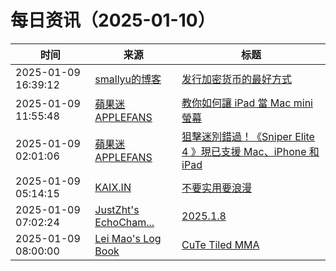 ﻿# 每日资讯（2025-01-10）

|时间|来源|标题|
|---|---|---|
|2025-01-09 16:39:12|[smallyu的博客](https://smallyu.net/atom.xml)|[发行加密货币的最好方式](https://smallyu.net/2025/01/10/%E5%8F%91%E8%A1%8C%E5%8A%A0%E5%AF%86%E8%B4%A7%E5%B8%81%E7%9A%84%E6%9C%80%E5%A5%BD%E6%96%B9%E5%BC%8F/)|
|2025-01-09 11:55:48|[蘋果迷 APPLEFANS](https://applefans.today/feed/)|[教你如何讓 iPad 當 Mac mini 螢幕](https://applefans.today/2025-01-sidecar-sequoia-shortcuts/)|
|2025-01-09 02:01:06|[蘋果迷 APPLEFANS](https://applefans.today/feed/)|[狙擊迷別錯過！《Sniper Elite 4 》現已支援 Mac、iPhone 和 iPad](https://applefans.today/2025-01-sniper-elite-4-creeps-onto-mac-iphone-and-ipad/)|
|2025-01-09 05:14:15|[KAIX.IN](https://kaix.in/feed/)|[不要实用要浪漫](https://kaix.in/2025/0109-romantic/)|
|2025-01-09 07:02:24|[JustZht's EchoCham...](https://www.justzht.com/rss/)|[2025.1.8](https://www.justzht.com/2025-1-8/)|
|2025-01-09 08:00:00|[Lei Mao's Log Book](https://leimao.github.io/atom.xml)|[CuTe Tiled MMA](https://leimao.github.io/blog/CuTe-Tiled-MMA/)|
